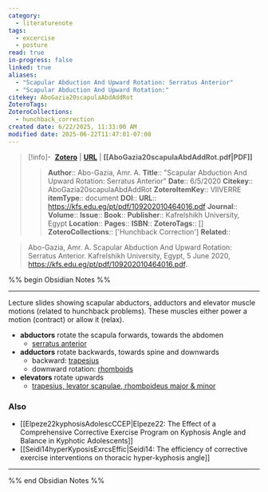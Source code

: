 ```yaml
---
category:
  - literaturenote
tags:
  - excercise
  - posture
read: true
in-progress: false
linked: true
aliases:
  - "Scapular Abduction And Upward Rotation: Serratus Anterior"
  - "Scapular Abduction And Upward Rotation:"
citekey: AboGazia20scapulaAbdAddRot
ZoteroTags: 
ZoteroCollections:
  - hunchback_correction
created date: 6/22/2025, 11:33:00 AM
modified date: 2025-06-22T11:47:01-07:00
---
```


> [!info]- &nbsp;[**Zotero**](zotero://select/library/items/VIIVERRE)  | [**URL**](https://kfs.edu.eg/pt/pdf/109202010464016.pdf) | **[[AboGazia20scapulaAbdAddRot.pdf|PDF]]**
>> **Author**:: Abo-Gazia, Amr. A.
> **Title**:: "Scapular Abduction And Upward Rotation: Serratus Anterior"
> **Date**:: 6/5/2020
> **Citekey**:: AboGazia20scapulaAbdAddRot
> **ZoteroItemKey**:: VIIVERRE
> **itemType**:: document
> **DOI**:: 
> **URL**:: https://kfs.edu.eg/pt/pdf/109202010464016.pdf
> **Journal**:: 
> **Volume**:: 
> **Issue**:: 
> **Book**:: 
> **Publisher**:: Kafrelshikh University, Egypt
> **Location**:: 
> **Pages**:: 
> **ISBN**:: 
> **ZoteroTags**:: []
> **ZoteroCollections**:: ['Hunchback Correction']
> **Related**::

>  Abo-Gazia, Amr. A. Scapular Abduction And Upward Rotation: Serratus Anterior. Kafrelshikh University, Egypt, 5 June 2020, https://kfs.edu.eg/pt/pdf/109202010464016.pdf.

%% begin Obsidian Notes %%
___
Lecture slides showing scapular abductors, adductors and elevator muscle motions (related to hunchback problems).  These muscles either power a motion (contract) or allow it (relax).

- **abductors** rotate the scapula forwards, towards the abdomen
	- [serratus anterior](AboGazia20scapulaAbdAddRot.pdf#page=2&annotation=158R)
- **adductors** rotate backwards, towards spine and downwards
	- backward: [trapesius](AboGazia20scapulaAbdAddRot.pdf#page=8&annotation=162R)
	- downward rotation: [rhomboids](AboGazia20scapulaAbdAddRot.pdf#page=26&annotation=165R)
- **elevators** rotate upwards
	- [trapesius, levator scapulae, rhomboideus major & minor](AboGazia20scapulaAbdAddRot.pdf#page=8&annotation=162R)
### Also
- [[Elpeze22kyphosisAdolescCCEP|Elpeze22: The Effect of a Comprehensive Corrective Exercise Program on Kyphosis Angle and Balance in Kyphotic Adolescents]] 
- [[Seidi14hyperKyposisExrcsEffic|Seidi14: The efficiency of corrective exercise interventions on thoracic hyper-kyphosis angle]] 
___
%% end Obsidian Notes %%
